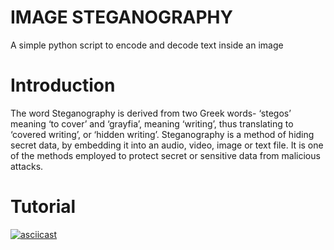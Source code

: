 # IMAGE STEGANOGRAPHY
A simple python script to encode and decode text inside an image

# Introduction
The word Steganography is derived from two Greek words- ‘stegos’ meaning ‘to cover’ and ‘grayfia’, meaning ‘writing’, thus translating to ‘covered writing’, or ‘hidden writing’. Steganography is a method of hiding secret data, by embedding it into an audio, video, image or text file. It is one of the methods employed to protect secret or sensitive data from malicious attacks.

# Tutorial

[![asciicast](https://asciinema.org/a/r3x2hzw7GbzoVLQvBKyrK4OzC.png)](https://asciinema.org/a/r3x2hzw7GbzoVLQvBKyrK4OzC)
